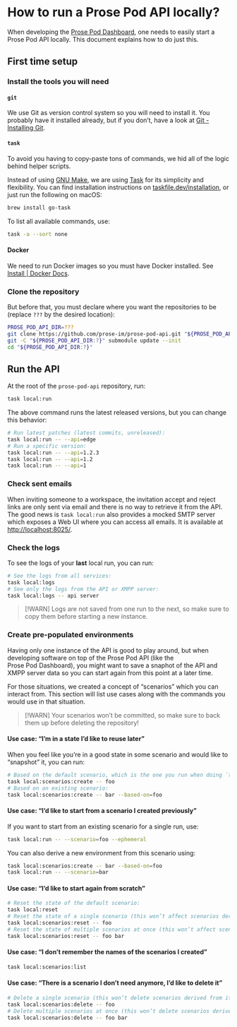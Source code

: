 # How to run a Prose Pod API locally?

When developing the [Prose Pod Dashboard], one needs to easily start a Prose Pod API locally.
This document explains how to do just this.

## First time setup

### Install the tools you will need

#### `git`

We use Git as version control system so you will need to install it.
You probably have it installed already, but if you don’t, have a look at
[Git - Installing Git](https://git-scm.com/book/en/v2/Getting-Started-Installing-Git).

#### `task`

To avoid you having to copy-paste tons of commands, we hid all of the logic behind helper scripts.

Instead of using [GNU Make], we are using [Task] for its simplicity and flexibility.
You can find installation instructions on [taskfile.dev/installation],
or just run the following on macOS:

```bash
brew install go-task
```

To list all available commands, use:

```bash
task -a --sort none
```

#### Docker

We need to run Docker images so you must have Docker installed.
See [Install | Docker Docs](https://docs.docker.com/engine/install/).

### Clone the repository

But before that, you must declare where you want the repositories to be
(replace `???` by the desired location):

```sh
PROSE_POD_API_DIR=???
git clone https://github.com/prose-im/prose-pod-api.git "${PROSE_POD_API_DIR:?}"
git -C "${PROSE_POD_API_DIR:?}" submodule update --init
cd "${PROSE_POD_API_DIR:?}"
```

## Run the API

At the root of the `prose-pod-api` repository, run:

```sh
task local:run
```

The above command runs the latest released versions, but you can change this behavior:

```sh
# Run latest patches (latest commits, unreleased):
task local:run -- --api=edge
# Run a specific version:
task local:run -- --api=1.2.3
task local:run -- --api=1.2
task local:run -- --api=1
```

### Check sent emails

When inviting someone to a workspace, the invitation accept and reject links are only sent
via email and there is no way to retrieve it from the API. The good news is `task local:run`
also provides a mocked SMTP server which exposes a Web UI where you can access all emails.
It is available at <http://localhost:8025/>.

### Check the logs

To see the logs of your **last** local run, you can run:

```sh
# See the logs from all services:
task local:logs
# See only the logs from the API or XMPP server:
task local:logs -- api server
```

> [!WARN]
> Logs are not saved from one run to the next, so make sure to copy them
> before starting a new instance.

### Create pre-populated environments

Having only one instance of the API is good to play around, but when developing software on top
of the Prose Pod API (like the Prose Pod Dashboard), you might want to save a snaphot of the API
and XMPP server data so you can start again from this point at a later time.

For those situations, we created a concept of “scenarios” which you can interact from.
This section will list use cases along with the commands you would use in that situation.

> [!WARN]
> Your scenarios won’t be committed, so make sure to back them up
> before deleting the repository!

#### Use case: “I’m in a state I’d like to reuse later”

When you feel like you’re in a good state in some scenario and would like to “snapshot” it,
you can run:

```sh
# Based on the default scenario, which is the one you run when doing `task local:run`:
task local:scenarios:create -- foo
# Based on an existing scenario:
task local:scenarios:create -- bar --based-on=foo
```

#### Use case: “I’d like to start from a scenario I created previously”

If you want to start from an existing scenario for a single run, use:

```sh
task local:run -- --scenario=foo --ephemeral
```

You can also derive a new environment from this scenario using:

```sh
task local:scenarios:create -- bar --based-on=foo
task local:run -- --scenario=bar
```

#### Use case: “I’d like to start again from scratch”

```sh
# Reset the state of the default scenario:
task local:reset
# Reset the state of a single scenario (this won’t affect scenarios derived from it):
task local:scenarios:reset -- foo
# Reset the state of multiple scenarios at once (this won’t affect scenarios derived from it):
task local:scenarios:reset -- foo bar
```

#### Use case: “I don’t remember the names of the scenarios I created”

```sh
task local:scenarios:list
```

#### Use case: “There is a scenario I don’t need anymore, I’d like to delete it”

```sh
# Delete a single scenario (this won’t delete scenarios derived from it):
task local:scenarios:delete -- foo
# Delete multiple scenarios at once (this won’t delete scenarios derived from it):
task local:scenarios:delete -- foo bar
```

[Prose Pod Dashboard]: https://github.com/prose-im/prose-pod-dashboard "prose-im/prose-pod-dashboard: Prose Pod dashboard. Static Web application used to interact with the Prose Pod API."
[Task]: https://taskfile.dev/ "Task homepage"
[GNU Make]: https://www.gnu.org/software/make/ "Make - GNU Project - Free Software Foundation"
[taskfile.dev/installation]: https://taskfile.dev/installation/ "Installation | Task"
